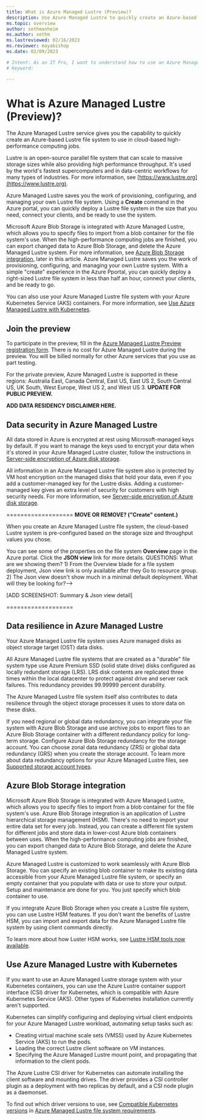 ```yaml
---
title: What is Azure Managed Lustre (Preview)?
description: Use Azure Managed Lustre to quickly create an Azure-based Lustre file system to use in cloud-based high-performance computing jobs.
ms.topic: overview
author: sethmanheim
ms.author: sethm 
ms.lastreviewed: 02/16/2023
ms.reviewer: mayabishop
ms.date: 02/09/2023

# Intent: As an IT Pro, I want to understand how to use an Azure Managed Lustre file system xxx.
# Keyword: 

---
```

# What is Azure Managed Lustre (Preview)?

The Azure Managed Lustre service gives you the capability to quickly create an Azure-based Lustre file system to use in cloud-based high-performance computing jobs.

Lustre is an open-source parallel file system that can scale to massive storage sizes while also providing high performance throughput. It's used by the world's fastest supercomputers and in data-centric workflows for many types of industries. For more information, see [https://www.lustre.org](https://www.lustre.org).

Azure Managed Lustre saves you the work of provisioning, configuring, and managing your own Lustre file system. Using a **Create** command in the Azure portal, you can quickly deploy a Lustre file system in the size that you need, connect your clients, and be ready to use the system.

Microsoft Azure Blob Storage is integrated with Azure Managed Lustre, which allows you to specify files to import from a blob container for the file system's use. When the high-performance computing jobs are finished, you can export changed data to Azure Blob Storage, and delete the Azure Managed Lustre system. For more information, see [Azure Blob Storage integration](#azure-blob-storage-integration), later in this article.
Azure Managed Lustre saves you the work of provisioning, configuring, and managing your own Lustre system. With a simple "create" experience in the Azure Pportal, you can quickly deploy a right-sized Lustre file system in less than half an hour, connect your clients, and be ready to go. 

You can also use your Azure Managed Lustre file system with your Azure Kubernetes Service (AKS) containers. For more information, see [Use Azure Managed Lustre with Kubernetes](#use-azure-managed-lustre-with-kubernetes).

## Join the preview

To participate in the preview, fill in the [Azure Managed Lustre Preview registration form](https://forms.office.com/r/vMW3ZGAyk0). There is no cost for Azure Managed Lustre during the preview. You will be billed normally for other Azure services that you use as part testing.<!--Form will be available on 02/22.-->

For the private preview, Azure Managed Lustre is supported in these regions: Australia East, Canada Central, East US, East US 2, South Central US, UK South, West Europe, West US 2, and West US 3. **UPDATE FOR PUBLIC PREVIEW.**

**ADD DATA RESIDENCY DISCLAIMER HERE.** <!--Instructions at https://dev.azure.com/msazure/AzureWiki/_wiki/wikis/AzureWiki.wiki/141823/Update-Product-Documentation-(ACOM)-with-Data-Residency-Disclaimers. Please provide specifics.-->

## Data security in Azure Managed Lustre

All data stored in Azure is encrypted at rest using Microsoft-managed keys by default. If you want to manage the keys used to encrypt your data when it's stored in your Azure Managed Lustre cluster, follow the instructions in [Server-side encryption of Azure disk storage](/azure/virtual-machines/disk-encryption).

All information in an Azure Managed Lustre file system also is protected by VM host encryption on the managed disks that hold your data, even if you add a customer-managed key for the Lustre disks. Adding a customer-managed key gives an extra level of security for customers with high security needs. For more information, see [Server-side encryption of Azure disk storage](/azure/virtual-machines/disk-encryption).

===================
**MOVE OR REMOVE? ("Create" content.)**

When you create an Azure Managed Lustre file system, the cloud-based Lustre system is pre-configured based on the storage size and throughput values you chose.

You can see some of the properties on the file system **Overview** page in the Azure portal. Click the **JSON view** link for more details.
QUESTIONS: What are we showing them? 1) From the Overview blade for a file system deployment, Json view link is only available after they Go to resource group. 2) The Json view doesn't show much in a minimal default deployment. What will they be looking for?-->

[ADD SCREENSHOT: Summary & Json view detail]

===================

## Data resilience in Azure Managed Lustre

Your Azure Managed Lustre file system uses Azure managed disks as object storage target (OST) data disks.

All Azure Managed Lustre file systems that are created as a "durable" file system type use Azure Premium SSD (solid state drive) disks configured as locally redundant storage (LRS). LRS disk contents are replicated three times within the local datacenter to protect against drive and server rack failures. This redundancy provides 99.99999 percent durability.<!--Do we provide this type of statistical assurance in Learning content? Better to link to another source for this?-->

The Azure Managed Lustre file system itself also contributes to data resilience through the object storage processes it uses to store data on these disks.

If you need regional or global data redundancy, you can integrate your file system with Azure Blob Storage and use archive jobs to export files to an Azure Blob Storage container with a different redundancy policy for long-term storage. Configure Azure Blob Storage redundancy for the storage account. You can choose zonal data redundancy (ZRS) or global data redundancy (GRS) when you create the storage account. To learn more about data redundancy options for your Azure Managed Lustre files, see [Supported storage account types](amlfs-requirements.md#supported-storage-account-types).

## Azure Blob Storage integration

Microsoft Azure Blob Storage is integrated with Azure Managed Lustre, which allows you to specify files to import from a blob container for the file system's use. Azure Blob Storage integration is an application of Lustre hierarchical storage management (HSM). There's no need to import your entire data set for every job. Instead, you can create a different file system for different jobs and store data in lower-cost Azure blob containers between uses. When the high-performance computing jobs are finished, you can export changed data to Azure Blob Storage, and delete the Azure Managed Lustre system.

Azure Managed Lustre is customized to work seamlessly with Azure Blob Storage. You can specify an existing blob container to make its existing data accessible from your Azure Managed Lustre file system, or specify an empty container that you populate with data or use to store your output. Setup and maintenance are done for you. You just specify which blob container to use.

If you integrate Azure Blob Storage when you create a Lustre file system, you can use Lustre HSM features. If you don't want the benefits of Lustre HSM, you can import and export data for the Azure Managed Lustre file system by using client commands directly.

To learn more about how Luster HSM works, see [Lustre HSM tools now available](/updates/lustre-hsm-tools-now-available-to-import-from-or-export-to-azure-storage/).<!--This Azure site links to the specification.-->

## Use Azure Managed Lustre with Kubernetes

If you want to use an Azure Managed Lustre storage system with your Kubernetes containers, you can use the Azure Lustre container support interface (CSI) driver for Kubernetes, which is compatible with Azure Kubernetes Service (AKS). Other types of Kubernetes installation currently aren't supported.

Kubernetes can simplify configuring and deploying virtual client endpoints for your Azure Managed Lustre workload, automating setup tasks such as:

* Creating virtual machine scale sets (VMSS) used by Azure Kubernetes Service (AKS) to run the pods.
* Loading the correct Lustre client software on VM instances.
* Specifying the Azure Managed Lustre mount point, and propagating that information to the client pods.

The Azure Lustre CSI driver for Kubernetes can automate installing the client software and mounting drives. The driver provides a CSI controller plugin<!--Verify spelling of plugin name.--> as a deployment with two replicas by default, and a CSI node plugin<!--Verify spelling of plugin name.--> as a daemonset.

To find out which driver versions to use, see [Compatible Kubernetes versions](amlfs-requirements.md#compatible-kubernetes-versions) in [Azure Managed Lustre file system requirements](amlfs-requirements.md).
